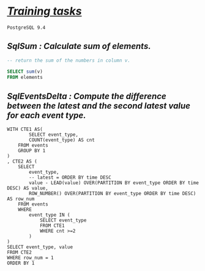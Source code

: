 # [_Training tasks_](https://app.codility.com/programmers/trainings/6/)
`PostgreSQL 9.4`
## _SqlSum : Calculate sum of elements._
```sql
-- return the sum of the numbers in column v.

SELECT sum(v)
FROM elements
```

## _SqlEventsDelta : Compute the difference between the latest and the second latest value for each event type._
```
WITH CTE1 AS(
        SELECT event_type,
        COUNT(event_type) AS cnt
    FROM events
    GROUP BY 1
)
, CTE2 AS (
    SELECT 
        event_type, 
        -- latest = ORDER BY time DESC
        value - LEAD(value) OVER(PARTITION BY event_type ORDER BY time DESC) AS value,
        ROW_NUMBER() OVER(PARTITION BY event_type ORDER BY time DESC) AS row_num
    FROM events
    WHERE 
        event_type IN ( 
            SELECT event_type 
            FROM CTE1
            WHERE cnt >=2
        )
)
SELECT event_type, value
FROM CTE2
WHERE row_num = 1
ORDER BY 1
```
